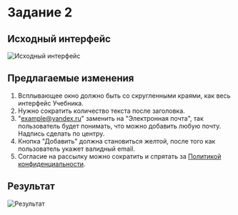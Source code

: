 # Задание 2

## Исходный интерфейс
![Исходный интерфейс](https://github.com/Heroboria/Yandextest/blob/main/2-Edit%20interface%20text/source.png?raw=true)

## Предлагаемые изменения

1. Всплывающее окно должно быть со скругленными краями, как весь интерфейс Учебника.
2. Нужно сократить количество текста после заголовка.
3. "example@yandex.ru" заменить на "Электронная почта", так пользователь будет понимать, что можно добавить любую почту. Надпись сделать по центру.
4. Кнопка "Добавить" должна становиться желтой, после того как пользователь укажет валидный email.
5. Согласие на рассылку можно сократить и спрятать за [Политикой конфиденциальности](https://yandex.ru/legal/confidential/). 

## Результат

![Результат](https://github.com/Heroboria/Yandextest/blob/main/2-Edit%20interface%20text/Result.png?raw=true)